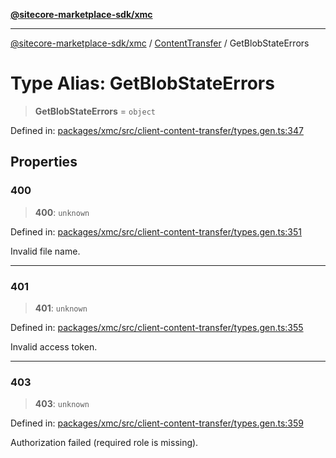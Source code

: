 [**@sitecore-marketplace-sdk/xmc**](../../../../README.md)

***

[@sitecore-marketplace-sdk/xmc](../../../../README.md) / [ContentTransfer](../README.md) / GetBlobStateErrors

# Type Alias: GetBlobStateErrors

> **GetBlobStateErrors** = `object`

Defined in: [packages/xmc/src/client-content-transfer/types.gen.ts:347](https://github.com/Sitecore/marketplace-sdk/blob/047115917e8843232ba2a4ba284b67585698b1c5/packages/xmc/src/client-content-transfer/types.gen.ts#L347)

## Properties

### 400

> **400**: `unknown`

Defined in: [packages/xmc/src/client-content-transfer/types.gen.ts:351](https://github.com/Sitecore/marketplace-sdk/blob/047115917e8843232ba2a4ba284b67585698b1c5/packages/xmc/src/client-content-transfer/types.gen.ts#L351)

Invalid file name.

***

### 401

> **401**: `unknown`

Defined in: [packages/xmc/src/client-content-transfer/types.gen.ts:355](https://github.com/Sitecore/marketplace-sdk/blob/047115917e8843232ba2a4ba284b67585698b1c5/packages/xmc/src/client-content-transfer/types.gen.ts#L355)

Invalid access token.

***

### 403

> **403**: `unknown`

Defined in: [packages/xmc/src/client-content-transfer/types.gen.ts:359](https://github.com/Sitecore/marketplace-sdk/blob/047115917e8843232ba2a4ba284b67585698b1c5/packages/xmc/src/client-content-transfer/types.gen.ts#L359)

Authorization failed (required role is missing).
